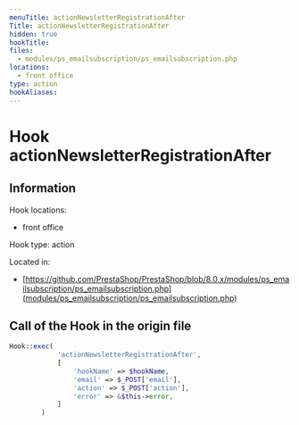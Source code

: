 ```yaml
---
menuTitle: actionNewsletterRegistrationAfter
Title: actionNewsletterRegistrationAfter
hidden: true
hookTitle: 
files:
  - modules/ps_emailsubscription/ps_emailsubscription.php
locations:
  - front office
type: action
hookAliases:
---
```


# Hook actionNewsletterRegistrationAfter

## Information

Hook locations: 
  - front office

Hook type: action

Located in: 
  - [https://github.com/PrestaShop/PrestaShop/blob/8.0.x/modules/ps_emailsubscription/ps_emailsubscription.php](modules/ps_emailsubscription/ps_emailsubscription.php)

## Call of the Hook in the origin file

```php
Hook::exec(
            'actionNewsletterRegistrationAfter',
            [
                'hookName' => $hookName,
                'email' => $_POST['email'],
                'action' => $_POST['action'],
                'error' => &$this->error,
            ]
        )
```